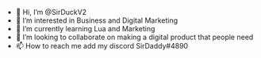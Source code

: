 - 👋 Hi, I’m @SirDuckV2
- 👀 I’m interested in Business and Digital Marketing
- 🌱 I’m currently learning Lua and Marketing
- 💞️ I’m looking to collaborate on making a digital product that people need
- 📫 How to reach me add my discord SirDaddy#4890

<!---
SirDuckV2/SirDuckV2 is a ✨ special ✨ repository because its `README.md` (this file) appears on your GitHub profile.
You can click the Preview link to take a look at your changes.
--->

